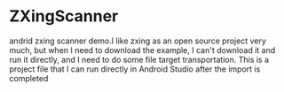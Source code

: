 # ZXingScanner
andrid zxing scanner demo.I like zxing as an open source project very much, but when I need to download the example, I can't download it and run it directly, and I need to do some file target transportation. This is a project file that I can run directly in Android Studio after the import is completed

